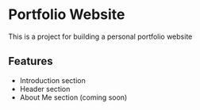 # Portfolio Website
This is a project for building a personal portfolio website
## Features
- Introduction section
- Header section
- About Me section (coming soon)